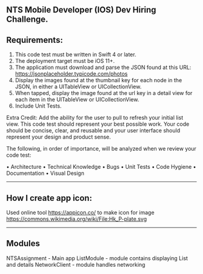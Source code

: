 NTS Mobile Developer (IOS) Dev Hiring Challenge. 
-----------------
Requirements:
-----------------
1. This code test must be written in Swift 4 or later.
2. The deployment target must be iOS 11+.
3. The application must download and parse the JSON found at this URL: https://jsonplaceholder.typicode.com/photos
4. Display the images found at the thumbnail key for each node in the JSON, in either a UITableView or UICollectionView.
5. When tapped, display the image found at the url key in a detail view for each item in the UITableView or UICollectionView.
6. Include Unit Tests.

Extra Credit: Add the ability for the user to pull to refresh your initial list view. This code test should represent your best possible work. Your code should be concise, clear, and reusable and your user interface should represent your design and product sense.

The following, in order of importance, will be analyzed when we review your code test:

• Architecture
• Technical Knowledge
• Bugs
• Unit Tests
• Code Hygiene
• Documentation
• Visual Design

-----------------
How I create app icon:
-----------------
Used online tool https://appicon.co/  to make icon for image https://commons.wikimedia.org/wiki/File:Hk_P-plate.svg  

-----------------
Modules
-----------------
NTSAssignment - Main app
ListModule - module contains displaying List and details
NetworkClient - module handles networking
